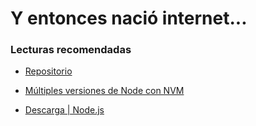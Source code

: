 # Y entonces nació internet...

### Lecturas recomendadas

- [Repositorio](https://github.com/jonalvarezz/platzi-dom)

- [Múltiples versiones de Node con NVM](https://medium.com/devschile/m%C3%BAltiples-versiones-de-node-con-nvm-63b2ac715c38)

- [Descarga | Node.js](https://nodejs.org/es/download/)